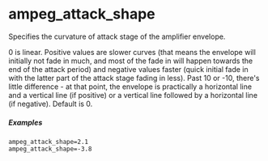 ---
---
# ampeg_attack_shape

Specifies the curvature of attack stage of the amplifier envelope.

0 is linear. Positive values are slower curves (that means the envelope will
initially not fade in much, and most of the fade in will happen towards the end
of the attack period) and negative values faster (quick initial fade in with the
latter part of the attack stage fading in less). Past 10 or -10, there's little
difference - at that point, the envelope is practically a horizontal line and a
vertical line (if positive) or a vertical line followed by a horizontal line
(if negative). Default is 0.

##### Examples

```
ampeg_attack_shape=2.1
ampeg_attack_shape=-3.8
```
